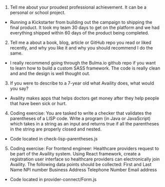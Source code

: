 1. Tell me about your proudest professional achievement. It can be a personal or school project.

- Running a Kickstarter from building out the campaign to shipping the final product. It took my team 30 days to get on the platform and we had everything shipped within 60 days of the product being completed.

2. Tell me a about a book, blog, article or GitHub repo you read or liked recently, and why you like it and why you should recommend I do the same.

- I really recommend going through the Bulma.io github repo if you want to learn how to build a custom SASS framework. The code is really clean and and the design is well thought out.

3. If you were to describe to a 7-year old what Availity does, what would you say?

- Availity makes apps that helps doctors get money after they help people that have been sick or hurt.

4. Coding exercise: You are tasked to write a checker that validates the parentheses of a LISP code. Write a program (in Java or JavaScript) which takes in a string as an input and returns true if all the parentheses in the string are properly closed and nested.

- Code located in check-lisp-parentheses.js

5. Coding exercise: For frontend engineer: Healthcare providers request to be part of the Availity system. Using React framework, create a registration user interface so healthcare providers can electronically join Availity. The following data points should be collected:
   First and Last Name
   NPI number
   Business Address
   Telephone Number
   Email address

- Code located in provider-connect/Form.js
